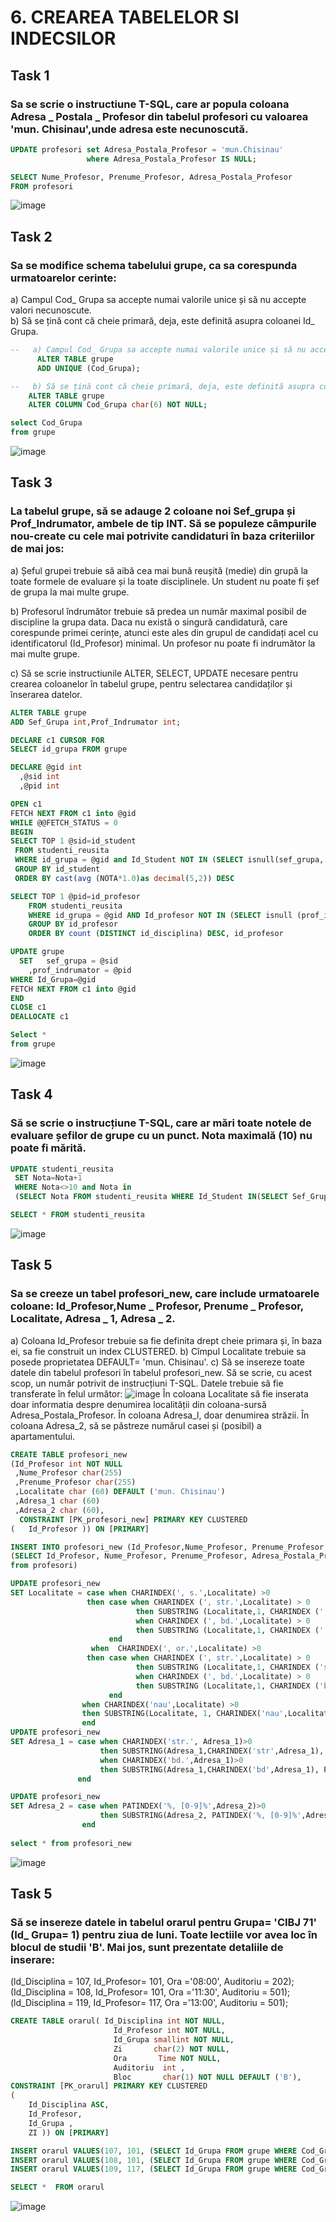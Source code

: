 
# 6. CREAREA TABELELOR SI INDECSILOR 

## Task 1
### Sa se scrie o instructiune T-SQL, care ar popula coloana Adresa _ Postala _ Profesor din tabelul profesori cu valoarea 'mun. Chisinau',unde adresa este necunoscută.

```SQL
UPDATE profesori set Adresa_Postala_Profesor = 'mun.Chisinau'
				 where Adresa_Postala_Profesor IS NULL;

SELECT Nume_Profesor, Prenume_Profesor, Adresa_Postala_Profesor
FROM profesori
```
![image](https://user-images.githubusercontent.com/34598802/48318052-8d04ea00-e603-11e8-9cc0-3e6904d75822.png)

## Task 2
### Sa se modifice schema tabelului grupe, ca sa corespunda urmatoarelor cerinte:<br/>
  a) Campul Cod_ Grupa sa accepte numai valorile unice și să nu accepte valori necunoscute. <br/>
  b) Să se țină cont că cheie primară, deja, este definită asupra coloanei Id_ Grupa. <br/>

  ```SQL
--   a) Campul Cod_ Grupa sa accepte numai valorile unice și să nu accepte valori necunoscute.
        ALTER TABLE grupe 
        ADD UNIQUE (Cod_Grupa);

--   b) Să se țină cont că cheie primară, deja, este definită asupra coloanei Id_ Grupa.       
      ALTER TABLE grupe
      ALTER COLUMN Cod_Grupa char(6) NOT NULL;

select Cod_Grupa
from grupe
```
![image](https://user-images.githubusercontent.com/34598802/48318171-fcc7a480-e604-11e8-8983-353ac6982fc4.png)

## Task 3
### La tabelul grupe, să se adauge 2 coloane noi Sef_grupa și Prof_Indrumator, ambele de tip INT. Să se populeze câmpurile nou-create cu cele mai potrivite candidaturi în baza criteriilor de mai jos:

a) Șeful grupei trebuie să aibă cea mai bună reușită (medie) din grupă la toate formele de evaluare și la toate disciplinele. Un student nu poate fi șef de grupa la mai multe grupe.

b) Profesorul îndrumător trebuie să predea un număr maximal posibil de discipline la grupa data. Daca nu există o singură candidatură, care corespunde primei cerințe, atunci este ales din grupul de candidați acel cu identificatorul (Id_Profesor) minimal. Un profesor nu poate fi indrumător la mai multe grupe.

c) Să se scrie instructiunile ALTER, SELECT, UPDATE necesare pentru crearea coloanelor în tabelul grupe, pentru selectarea candidaților și înserarea datelor.

```SQL
ALTER TABLE grupe
ADD Sef_Grupa int,Prof_Indrumator int;

DECLARE c1 CURSOR FOR 
SELECT id_grupa FROM grupe 

DECLARE @gid int
  ,@sid int
  ,@pid int

OPEN c1
FETCH NEXT FROM c1 into @gid 
WHILE @@FETCH_STATUS = 0
BEGIN
SELECT TOP 1 @sid=id_student
 FROM studenti_reusita
 WHERE id_grupa = @gid and Id_Student NOT IN (SELECT isnull(sef_grupa,'') FROM grupe)
 GROUP BY id_student
 ORDER BY cast(avg (NOTA*1.0)as decimal(5,2)) DESC

SELECT TOP 1 @pid=id_profesor
    FROM studenti_reusita
    WHERE id_grupa = @gid AND Id_profesor NOT IN (SELECT isnull (prof_indrumator, '') FROM grupe)
    GROUP BY id_profesor
    ORDER BY count (DISTINCT id_disciplina) DESC, id_profesor

UPDATE grupe
  SET   sef_grupa = @sid
    ,prof_indrumator = @pid
WHERE Id_Grupa=@gid
FETCH NEXT FROM c1 into @gid 
END
CLOSE c1
DEALLOCATE c1

Select *
from grupe

```

![image](https://user-images.githubusercontent.com/34598802/49703301-00eae000-fc0c-11e8-89df-3b6b3eaa0352.png)

## Task 4
### Să se scrie o instrucțiune T-SQL, care ar mări toate notele de evaluare șefilor de grupe cu un punct. Nota maximală (10) nu poate fi mărită.

```SQL
UPDATE studenti_reusita
 SET Nota=Nota+1
 WHERE Nota<>10 and Nota in
 (SELECT Nota FROM studenti_reusita WHERE Id_Student IN(SELECT Sef_Grupa FROM grupe)) ;

SELECT * FROM studenti_reusita


```
![image](https://user-images.githubusercontent.com/34598802/49703404-5d9aca80-fc0d-11e8-853e-70fdbac86cda.png)

## Task 5
### Sa se creeze un tabel profesori_new, care include urmatoarele coloane: Id_Profesor,Nume _ Profesor, Prenume _ Profesor, Localitate, Adresa _ 1, Adresa _ 2.
a) Coloana Id_Profesor trebuie sa fie definita drept cheie primara și, în baza ei, sa fie construit un index CLUSTERED.
b) Cîmpul Localitate trebuie sa posede proprietatea DEFAULT= 'mun. Chisinau'.
c) Să se insereze toate datele din tabelul profesori în tabelul profesori_new. Să se scrie, cu acest scop, un număr potrivit de instrucțiuni T-SQL. Datele trebuie să fie transferate în felul următor:
![image](https://user-images.githubusercontent.com/34598802/49703454-e7e32e80-fc0d-11e8-8ba8-be1e539d2ed2.png)
În coloana Localitate să fie inserata doar informatia despre denumirea localității din coloana-sursă Adresa_Postala_Profesor. În coloana Adresa_l, doar denumirea străzii. În coloana Adresa_2, să se păstreze numărul casei și (posibil) a apartamentului.

```SQL
CREATE TABLE profesori_new
(Id_Profesor int NOT NULL
 ,Nume_Profesor char(255)
 ,Prenume_Profesor char(255)
 ,Localitate char (60) DEFAULT ('mun. Chisinau')
 ,Adresa_1 char (60)
 ,Adresa_2 char (60),
  CONSTRAINT [PK_profesori_new] PRIMARY KEY CLUSTERED 
(	Id_Profesor )) ON [PRIMARY]

INSERT INTO profesori_new (Id_Profesor,Nume_Profesor, Prenume_Profesor, Localitate,Adresa_1, Adresa_2)
(SELECT Id_Profesor, Nume_Profesor, Prenume_Profesor, Adresa_Postala_Profesor, Adresa_Postala_Profesor, Adresa_Postala_Profesor
from profesori)

UPDATE profesori_new
SET Localitate = case when CHARINDEX(', s.',Localitate) >0
				 then case when CHARINDEX (', str.',Localitate) > 0
							then SUBSTRING (Localitate,1, CHARINDEX (', str.',Localitate)-1)
					        when CHARINDEX (', bd.',Localitate) > 0
							then SUBSTRING (Localitate,1, CHARINDEX (', bd.',Localitate)-1)
				      end
				  when  CHARINDEX(', or.',Localitate) >0
				 then case when CHARINDEX (', str.',Localitate) > 0
							then SUBSTRING (Localitate,1, CHARINDEX ('str.',Localitate)-3)
					        when CHARINDEX (', bd.',Localitate) > 0
							then SUBSTRING (Localitate,1, CHARINDEX ('bd.',Localitate)-3)
					  end
				when CHARINDEX('nau',Localitate) >0
				then SUBSTRING(Localitate, 1, CHARINDEX('nau',Localitate)+2)
				end
UPDATE profesori_new
SET Adresa_1 = case when CHARINDEX('str.', Adresa_1)>0
					then SUBSTRING(Adresa_1,CHARINDEX('str',Adresa_1), PATINDEX('%, [0-9]%',Adresa_1)- CHARINDEX('str.',Adresa_1))
			        when CHARINDEX('bd.',Adresa_1)>0
					then SUBSTRING(Adresa_1,CHARINDEX('bd',Adresa_1), PATINDEX('%, [0-9]%',Adresa_1) -  CHARINDEX('bd.',Adresa_1))
			   end

UPDATE profesori_new
SET Adresa_2 = case when PATINDEX('%, [0-9]%',Adresa_2)>0
					then SUBSTRING(Adresa_2, PATINDEX('%, [0-9]%',Adresa_2)+1,len(Adresa_2) - PATINDEX('%, [0-9]%',Adresa_2)+1)
				end
				
select * from profesori_new
```
![image](https://user-images.githubusercontent.com/34598802/49703520-aef78980-fc0e-11e8-92ce-14d23e80ce53.png)

## Task 5
### Să se insereze datele in tabelul orarul pentru Grupa= 'CIBJ 71' (Id_ Grupa= 1) pentru ziua de luni. Toate lectiile vor avea loc în blocul de studii 'B'. Mai jos, sunt prezentate detaliile de inserare:
(ld_Disciplina = 107, Id_Profesor= 101, Ora ='08:00', Auditoriu = 202);
(Id_Disciplina = 108, Id_Profesor= 101, Ora ='11:30', Auditoriu = 501);
(ld_Disciplina = 119, Id_Profesor= 117, Ora ='13:00', Auditoriu = 501);

```SQL
CREATE TABLE orarul( Id_Disciplina int NOT NULL,
                       Id_Profesor int NOT NULL, 
					   Id_Grupa smallint NOT NULL,
					   Zi       char(2) NOT NULL,
					   Ora       Time NOT NULL,
					   Auditoriu  int ,
					   Bloc       char(1) NOT NULL DEFAULT ('B'),
CONSTRAINT [PK_orarul] PRIMARY KEY CLUSTERED 
(
	Id_Disciplina ASC,
	Id_Profesor,
	Id_Grupa ,
	ZI )) ON [PRIMARY]

INSERT orarul VALUES(107, 101, (SELECT Id_Grupa FROM grupe WHERE Cod_Grupa='CIB171'), 'Lu', '08:00', 202,DEFAULT)
INSERT orarul VALUES(108, 101, (SELECT Id_Grupa FROM grupe WHERE Cod_Grupa='CIB171'), 'Lu', '11:30', 501,DEFAULT)
INSERT orarul VALUES(109, 117, (SELECT Id_Grupa FROM grupe WHERE Cod_Grupa='CIB171'), 'Lu', '13:00', 501,DEFAULT)           

SELECT *  FROM orarul
```
![image](https://user-images.githubusercontent.com/34598802/49703749-bd937000-fc11-11e8-91d7-99eeb669eab1.png)
